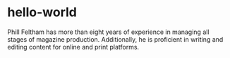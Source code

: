 # hello-world

Phill Feltham has more than eight years of experience in managing all stages of magazine production. 
Additionally, he is proficient in writing and editing content for online and print platforms.
